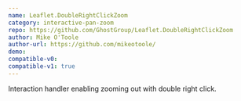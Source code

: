 ```yaml
---
name: Leaflet.DoubleRightClickZoom
category: interactive-pan-zoom
repo: https://github.com/GhostGroup/Leaflet.DoubleRightClickZoom
author: Mike O'Toole
author-url: https://github.com/mikeotoole/
demo: 
compatible-v0:
compatible-v1: true
---
```


Interaction handler enabling zooming out with double right click.
